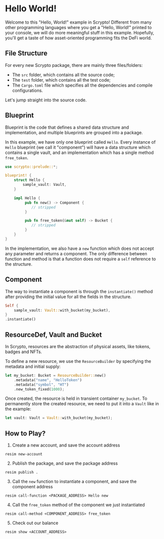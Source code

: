 # Hello World!

Welcome to this "Hello, World!" example in Scrypto! Different from many other programming languages where you get a "Hello, World!" printed to your console, we will do more meaningful stuff in this example. Hopefully, you'll get a taste of how asset-oriented programming fits the DeFi world.

## File Structure

For every new Scrypto package, there are mainly three files/folders:
- The `src` folder, which contains all the source code;
- The `test` folder, which contains all the test code;
- The `Cargo.toml` file which specifies all the dependencies and compile configurations.

Let's jump straight into the source code.

## Blueprint

Blueprint is the code that defines a shared data structure and implementation, and multiple blueprints are grouped into a package.


In this example, we have only one blueprint called `Hello`. Every instance of `Hello` blueprint (we call it "component") will have a data structure which contains a single vault, and an implementation which has a single method `free_token`. 

```rust
use scrypto::prelude::*;

blueprint! {
    struct Hello {
        sample_vault: Vault,
    }

    impl Hello {
         pub fn new() -> Component {
            // stripped
         }

         pub fn free_token(&mut self) -> Bucket {
            // stripped
         }
    }
}
```

In the implementation, we also have a `new` function which does not accept any parameter and returns a component. The only difference between function and method is that a function does not require a `self` reference to the structure.

## Component

The way to instantiate a component is through the `instantiate()` method after providing the initial value for all the fields in the structure.

```rust
Self {
    sample_vault: Vault::with_bucket(my_bucket),
}
.instantiate()
```

## ResourceDef, Vault and Bucket

In Scrypto, resources are the abstraction of physical assets, like tokens, badges and NFTs. 

To define a new resource, we use the `ResourceBuilder` by specifying the metadata and initial supply:
```rust
let my_bucket: Bucket = ResourceBuilder::new()
    .metadata("name", "HelloToken")
    .metadata("symbol", "HT")
    .new_token_fixed(1000);
```

Once created, the resource is held in transient container `my_bucket`. To permanently store the created resource, we need to put it into a `Vault` like in the example:
```rust
let vault: Vault = Vault::with_bucket(my_bucket);
```

## How to Play?

1. Create a new account, and save the account address
```
resim new-account
```
2. Publish the package, and save the package address
```
resim publish .
```
3. Call the `new` function to instantiate a component, and save the component address
```
resim call-function <PACKAGE_ADDRESS> Hello new
```
4. Call the `free_token` method of the component we just instantiated
```
resim call-method <COMPONENT_ADDRESS> free_token
```
5. Check out our balance
```
resim show <ACCOUNT_ADDRESS>
```